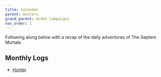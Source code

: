 ```yaml
---
title: Calendar
parent: Hunters
grand_parent: Arden Campaigns
nav_order: 1
---
```


Following along below with a recap of the daily adventures of The Septem Mortale.

## Monthly Logs
* [Hunter](https://stormchaserroleplaying.com/Arden/Campaigns/Hunters/Calendar/Hunter)
